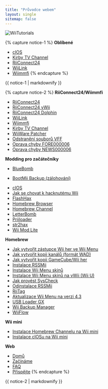 ```yaml
---
title: "Průvodce webem"
layout: single
sitemap: false
---
```


![WiiTutorials](/images/WiiTutorials.jpg)

{% capture notice-1 %}
**Oblíbené**

+ [cIOS](cios)
+ [Kirby TV Channel](kirby-tv)
+ [RiiConnect24](riiconnect24)
+ [WiiLink](wiilink)
+ [Wiimmfi](wiimmfi)
{% endcapture %}
<div class="notice--info">{{ notice-1 | markdownify }}</div>

{% capture notice-2 %}
**RiiConnect24/Wiimmfi**
+ [RiiConnect24](riiconnect24)
+ [RiiConnect24 vWii](riiconnect24-vwii)
+ [RiiConnect24 Dolphin](riiconnect24-dolphin)
+ [WiiLink](wiilink)
+ [Wiimmfi](wiimmfi)
+ [Kirby TV Channel](kirby-tv)
+ [WiiWare Patcher](wiiwarepatcher)
+ [Odstranění souborů VFF](deleting-vffs)
+ [Oprava chyby FORE000006](riiconnect24-batteryfix)
+ [Oprava chyby NEWS000006](news000006)

**Modding pro začátečníky**
+ [BlueBomb](bluebomb)
* [BootMii Backup (zálohování)](bootmii)
+ [cIOS](cios)
+ [Jak se chovat k hacknutému Wii](dosanddonts)
+ [FlashHax](flashhax)
+ [Homebrew Browser](hbb)
+ [Homebrew Channel](hbc)
+ [LetterBomb](letterbomb)
+ [Priiloader](priiloader)
+ [str2hax](str2hax)
+ [Wii Mod Lite](wiimodlite)

**Homebrew**
+ [Jak vytvořit zástupce Wii her ve Wii Menu](wiigsc)
+ [Jak vytvořit kopii kanálů (formát WAD)](dump-wads)
+ [Jak vytvořit kopii GameCube/Wii her](dump-games)
+ [Instalace RSSMii](rssmii)
+ [Instalace Wii Menu skinů](themes)
+ [Instalace Wii Menu skinů na vWii (Wii U)](themes-vwii)
+ [Jak provést SysCheck](syscheck)
+ [Odinstalace RSSMii](rssmii-remove)
+ [RiiTag](riitag)
+ [Aktualizace Wii Menu na verzi 4.3](update)
+ [USB Loader GX](usbloadergx)
+ [Wii Backup Manager](wiibackupmanager)
+ [WiiFlow](wiiflow)

**Wii mini**
+ [Instalace Homebrew Channelu na Wii mini](hbc-mini)
+ [Instalace cIOSu na Wii mini](cios-mini)

**Web**
+ [Domů](/)
+ [Začínáme](get-started)
+ [FAQ](faq)
+ [Přispějte](donations)
{% endcapture %}
<div class="notice--primary">{{ notice-2 | markdownify }}</div>
